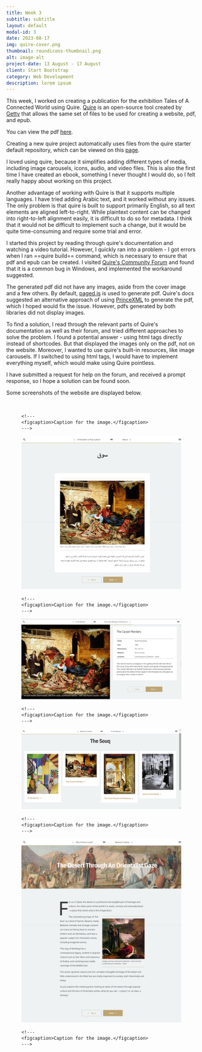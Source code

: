 ```yaml
---
title: Week 3
subtitle: subtitle
layout: default
modal-id: 3
date: 2023-08-17
img: quire-cover.png
thumbnail: roundicons-thumbnail.png
alt: image-alt
project-date: 13 August - 17 August
client: Start Bootstrap
category: Web Development
description: lorem ipsum
---
```


This week, I worked on creating a publication for the exhibition Tales of A Connected World using Quire. [Quire](https://quire.getty.edu/) is an open-source tool created by [Getty](https://www.getty.edu/) that allows the same set of files to be used for creating a website, pdf, and epub.

You can view the pdf <a href="img/portfolio/week-3/quire-final.pdf" target="_blank">here</a>.

[comment]: # (<embed src="img/portfolio/week-3/quire-final.pdf" type="application/pdf"   height="700px" width="500">)

[comment]: # (The embed tag also works!)

Creating a new quire project automatically uses files from the quire starter default repository, which can be viewed on this [page](https://github.com/thegetty/quire-starter-default).

I loved using quire, because it simplifies adding different types of media, including image carousels, icons, audio, and video files. This is also the first time I have created an ebook, something I never thought I would do, so I felt really happy about working on this project.

Another advantage of working with Quire is that it supports multiple languages. I have tried adding Arabic text, and it worked without any issues. The only problem is that quire is built to support primarily English, so all text elements are aligned left-to-right. While plaintext content can be changed into right-to-left alignment easily, it is difficult to do so for metadata. I think that it would not be difficult to implement such a change, but it would be quite time-consuming and require some trial and error.

I started this project by reading through quire's documentation and watching a video tutorial. However, I quickly ran into a problem - I got errors when I ran ==quire build== command, which is necessary to ensure that pdf and epub can be created. I visited [Quire's Community Forum](https://github.com/thegetty/quire/discussions) and found that it is a common bug in Windows, and implemented the workaround suggested.

The generated pdf did not have any images, aside from the cover image and a few others. By default, [paged.js](https://pagedjs.org/) is used to generate pdf. Quire's docs suggested an alternative approach of using [PrinceXML](https://www.princexml.com/) to generate the pdf, which I hoped would fix the issue. However, pdfs generated by both libraries did not display images. 

To find a solution, I read through the relevant parts of Quire's documentation as well as their forum, and tried different approaches to solve the problem. I found a potential answer - using html tags directly instead of shortcodes. But that displayed the images only on the pdf, not on the website. Moreover, I wanted to use quire's built-in resources, like image carousels. If I switched to using html tags, I would have to implement everything myself, which would make using Quire pointless.

I have submitted a request for help on the forum, and received a prompt response, so I hope a solution can be found soon.

Some screenshots of the website are displayed below.

<figure>
    <img src="img/portfolio/week-3/quire-cover-web.png" class="img-responsive img-centered" alt="">
    
    <!---
    <figcaption>Caption for the image.</figcaption>
    --->

</figure>

<figure>
    <img src="img/portfolio/week-3/quire-arabic.jpeg" class="img-responsive img-centered" alt="">
    
    <!---
    <figcaption>Caption for the image.</figcaption>
    --->

</figure>

<figure>
    <img src="img/portfolio/week-3/quire-cat-1.png" class="img-responsive img-centered" alt="Home page for English">
    
    <!---
    <figcaption>Caption for the image.</figcaption>
    --->

</figure>

<figure>
    <img src="img/portfolio/week-3/quire-souq-toc.png" class="img-responsive img-centered" alt="">
    
    <!---
    <figcaption>Caption for the image.</figcaption>
    --->

</figure>

<figure>
    <img src="img/portfolio/week-3/quire-desert.jpeg" class="img-responsive img-centered" alt="">
    
    <!---
    <figcaption>Caption for the image.</figcaption>
    --->

</figure>

